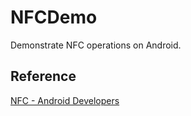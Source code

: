 # NFCDemo
Demonstrate NFC operations on Android.

## Reference
[NFC - Android Developers](https://developer.android.com/guide/topics/connectivity/nfc/)
